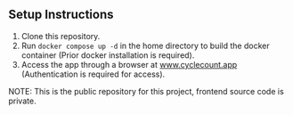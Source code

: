 ## Setup Instructions

1. Clone this repository.
2. Run `docker compose up -d` in the home directory to build the docker container (Prior docker installation is required).
3. Access the app through a browser at www.cyclecount.app (Authentication is required for access).

NOTE: This is the public repository for this project, frontend source code is private.
